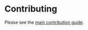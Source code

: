 # Contributing

Please see the [main contribution guide][contributing].

[contributing]: https://github.com/backstage-technical-services/hub/blob/main/Contributing.md

